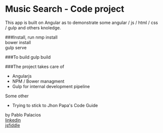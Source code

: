 # Music Search - Code project
This app is built on Angular as to demonstrate some angular / js / html / css / gulp and others knoledge.

###Install, run
nmp install  
bower install  
gulp serve  

###To build
gulp build

###The project takes care of
* Angularjs
* NPM / Bower managment
* Gulp for internal development pipeline



Some other
* Trying to stick to Jhon Papa's Code Guide

by Pablo Palacios  
[linkedin](https://www.linkedin.com/in/moplin/)  
[jsfiddle](http://jsfiddle.net/user/moplin/fiddles/)  